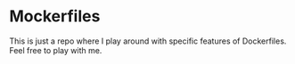 # Mockerfiles

This is just a repo where I play around with specific features of Dockerfiles. Feel free to play with me.
